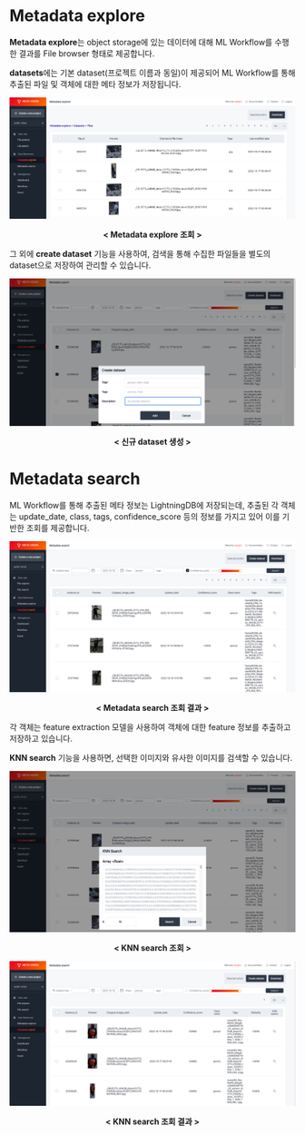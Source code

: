 # Metadata explore

<b>Metadata explore</b>는 object storage에 있는 데이터에 대해 ML Workflow를 수행한 결과를 File browser 형태로 제공합니다.

<b>datasets</b>에는 기본 dataset(프로젝트 이름과 동일)이 제공되어 ML Workflow를 통해 추출된 파일 및 객체에 대한 메타 정보가 저장됩니다.


![MetaVision2 Metadata Explore](./images/metavision2_metadata_explore_preview.png)
<center><b>< Metadata explore 조회 ></b></center>


그 외에 <b>create dataset</b> 기능을 사용하여, 검색을 통해 수집한 파일들을 별도의 dataset으로 저장하여 관리할 수 있습니다.


![MetaVision2 Create Dataset](./images/metavision2_data_warehouse_create_dataset_preview.png)
<center><b>< 신규 dataset 생성 ></b></center>


# Metadata search

ML Workflow를 통해 추출된 메타 정보는 LightningDB에 저장되는데, 추출된 각 객체는 update_date, class, tags, confidence_score 등의 정보를 가지고 있어 이를 기반한 조회를 제공합니다.


![MetaVision2 Metadata Search](./images/metavision2_metadata_search_preview.png)
<center><b>< Metadata search 조회 결과 ></b></center>


각 객체는 feature extraction 모델을 사용하여 객체에 대한 feature 정보를 추출하고 저장하고 있습니다. 

<b>KNN search</b> 기능을 사용하면, 선택한 이미지와 유사한 이미지를 검색할 수 있습니다.


![MetaVision2 Metadata Search](./images/metavision2_data_warehouse_knn_preview.png)
<center><b>< KNN search 조회 ></b></center>



![MetaVision2 Metadata Search](./images/metavision2_data_warehouse_knn_result_preview.png)
<center><b>< KNN search 조회 결과 ></b></center>
